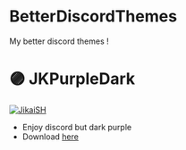 # BetterDiscordThemes 
My better discord themes !
# 🟣 JKPurpleDark
   <a target="_blank" href="https://jikaish.tk"><img src="https://cdn.discordapp.com/attachments/945777061891567657/963759534814408704/unknown.png" alt="JikaiSH" /></a>
- Enjoy discord but dark purple
- Download [here](https://raw.githubusercontent.com/JikaiSH/betterdiscordthemes/main/JKPurpleDark.theme.css)
